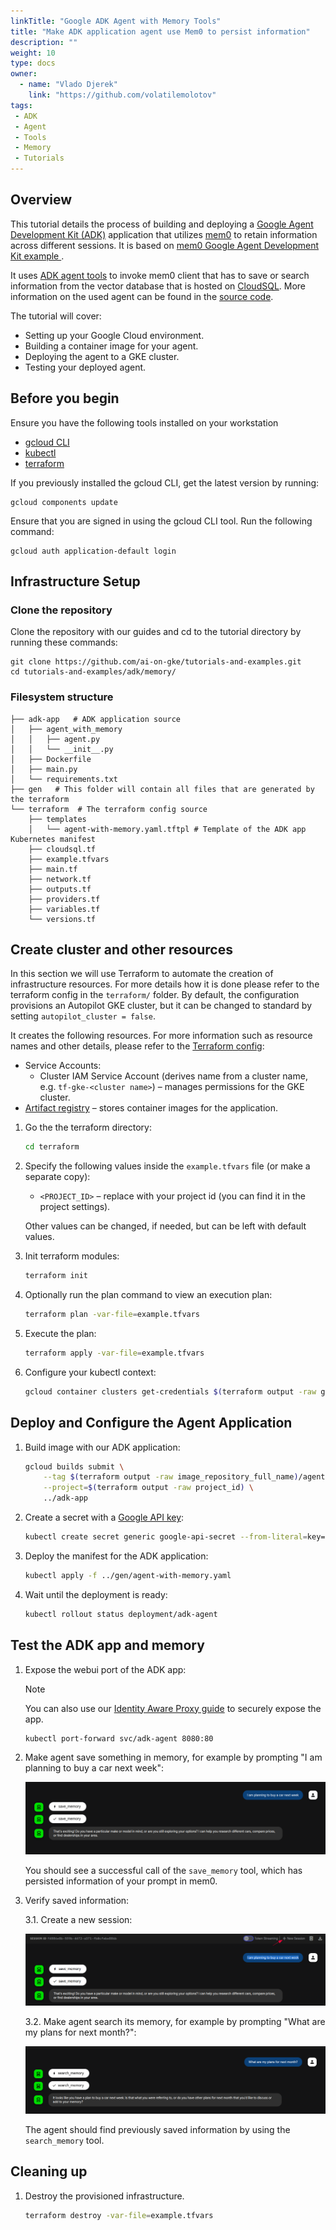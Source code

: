 ```yaml
---
linkTitle: "Google ADK Agent with Memory Tools"
title: "Make ADK application agent use Mem0 to persist information"
description: ""
weight: 10
type: docs
owner:   
  - name: "Vlado Djerek"
    link: "https://github.com/volatilemolotov"
tags:
 - ADK
 - Agent
 - Tools
 - Memory
 - Tutorials
---
```

## Overview

This tutorial details the process of building and deploying a [Google Agent Development Kit (ADK)](https://google.github.io/adk-docs/) application that utilizes [mem0](https://docs.mem0.ai/introduction) to retain information across different sessions. It is based on [mem0 Google Agent Development Kit example
](https://docs.mem0.ai/integrations/google-ai-adk).

It uses [ADK agent tools](https://google.github.io/adk-docs/tools/) to invoke mem0 client that has to save or search information from the vector database that is hosted on [CloudSQL](https://cloud.google.com/sql/docs/introduction).
More information on the used agent can be found in the [source code](https://github.com/ai-on-gke/tutorials-and-examples/tree/main/adk/memory/adk-app/agent_with_memory/agent.py).

The tutorial will cover:

* Setting up your Google Cloud environment.  
* Building a container image for your agent.  
* Deploying the agent to a GKE cluster.  
* Testing your deployed agent.

## Before you begin

Ensure you have the following tools installed on your workstation  
   * [gcloud CLI](https://cloud.google.com/sdk/docs/install)  
   * [kubectl](https://kubernetes.io/docs/tasks/tools/#kubectl)  
   * [terraform](https://developer.hashicorp.com/terraform/tutorials/aws-get-started/install-cli)

If you previously installed the gcloud CLI, get the latest version by running:

```
gcloud components update
```

Ensure that you are signed in using the gcloud CLI tool. Run the following command:

```
gcloud auth application-default login
```

## Infrastructure Setup

### Clone the repository

Clone the repository with our guides and cd to the tutorial directory by running these commands:

```
git clone https://github.com/ai-on-gke/tutorials-and-examples.git
cd tutorials-and-examples/adk/memory/
```

### Filesystem structure

```
├── adk-app   # ADK application source
│   ├── agent_with_memory
│   │   ├── agent.py
│   │   └── __init__.py
│   ├── Dockerfile
│   ├── main.py
│   └── requirements.txt
├── gen   # This folder will contain all files that are generated by the terraform
└── terraform  # The terraform config source
    ├── templates
    │   └── agent-with-memory.yaml.tftpl # Template of the ADK app Kubernetes manifest
    ├── cloudsql.tf
    ├── example.tfvars
    ├── main.tf
    ├── network.tf
    ├── outputs.tf
    ├── providers.tf
    ├── variables.tf
    └── versions.tf
```

## Create cluster and other resources

In this section we will use Terraform to automate the creation of infrastructure resources. For more details how it is done please refer to the terraform config in the `terraform/` folder. By default, the configuration provisions an Autopilot GKE cluster, but it can be changed to standard by setting `autopilot_cluster = false`.

It creates the following resources. For more information such as resource names and other details, please refer to the [Terraform config](https://github.com/ai-on-gke/tutorials-and-examples/tree/main/adk/memory/terraform):

* Service Accounts:
    - Cluster IAM Service Account (derives name from a cluster name, e.g. `tf-gke-<cluster name>`) – manages permissions for the GKE cluster.
* [Artifact registry](https://cloud.google.com/artifact-registry/docs/overview) – stores container images for the application.  
    
1. Go the the terraform directory:

    ```bash
    cd terraform
    ``` 

2. Specify the following values inside the `example.tfvars` file (or make a separate copy):  
   * `<PROJECT_ID>` – replace with your project id (you can find it in the project settings).

    Other values can be changed, if needed, but can be left with default values.

3. Init terraform modules:

    ```bash
    terraform init
    ``` 

4. Optionally run the plan command to view an execution plan:
    
    ```bash
    terraform plan -var-file=example.tfvars
    ```

5. Execute the plan:

    ```bash
    terraform apply -var-file=example.tfvars
    ```

6. Configure your kubectl context:

    ```bash
    gcloud container clusters get-credentials $(terraform output -raw gke_cluster_name) --region $(terraform output -raw gke_cluster_location)
    ```

## Deploy and Configure the Agent Application

1. Build image with our ADK application:
   ```sh 
   gcloud builds submit \
       --tag $(terraform output -raw image_repository_full_name)/agent-with-memory:latest \
       --project=$(terraform output -raw project_id) \
       ../adk-app
   ```
2. Create a secret with a [Google API key](https://aistudio.google.com/app/apikey):
   
   ```sh
   kubectl create secret generic google-api-secret --from-literal=key="<YOUR_KEY>"
   ```

3. Deploy the manifest for the ADK application:

   ```sh
   kubectl apply -f ../gen/agent-with-memory.yaml
   ```

4. Wait until the deployment is ready:

   ```sh
   kubectl rollout status deployment/adk-agent
   ```

## Test the ADK app and memory

1. Expose the webui port of the ADK app:

   >[!NOTE]
   >You can also use our [Identity Aware Proxy guide](/docs/tutorials/security/identity-aware-proxy) to securely expose the app.

   ```sh
   kubectl port-forward svc/adk-agent 8080:80
   ```

2. Make agent save something in memory, for example by prompting "I am planning to buy a car next week":

   ![alt_text](save-in-memory.png) 

   You should see a successful call of the `save_memory` tool, which has persisted information of your prompt in mem0.  

3. Verify saved information:

   3.1. Create a new session:

   ![alt_text](new-session.png) 

   3.2. Make agent search its memory, for example by prompting "What are my plans for next month?":

   ![alt_text](search-in-memory.png)

   The agent should find previously saved information by using the `search_memory` tool.

## Cleaning up

1. Destroy the provisioned infrastructure.

    ```bash
    terraform destroy -var-file=example.tfvars
    ```
